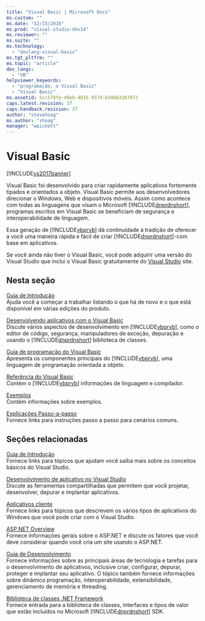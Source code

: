 ```yaml
---
title: "Visual Basic | Microsoft Docs"
ms.custom: ""
ms.date: "12/15/2016"
ms.prod: "visual-studio-dev14"
ms.reviewer: ""
ms.suite: ""
ms.technology: 
  - "devlang-visual-basic"
ms.tgt_pltfrm: ""
ms.topic: "article"
dev_langs: 
  - "VB"
helpviewer_keywords: 
  - "programação, o Visual Basic"
  - "Visual Basic"
ms.assetid: 5cc578fe-d9e5-4015-937d-b34b83207072
caps.latest.revision: 37
caps.handback.revision: 37
author: "stevehoag"
ms.author: "shoag"
manager: "wpickett"
---
```

# Visual Basic
[!INCLUDE[vs2017banner](../csharp/includes/vs2017banner.md)]

Visual Basic foi desenvolvido para criar rapidamente aplicativos fortemente tipados e orientados a objeto. Visual Basic permite aos desenvolvedores direcionar o Windows, Web e dispositivos móveis. Assim como acontece com todas as linguagens que visam o Microsoft [!INCLUDE[dnprdnshort](../csharp/getting-started/includes/dnprdnshort_md.md)], programas escritos em Visual Basic se beneficiam de segurança e interoperabilidade de linguagem.  
  
 Essa geração de [!INCLUDE[vbprvb](../csharp/programming-guide/concepts/linq/includes/vbprvb_md.md)] dá continuidade à tradição de oferecer a você uma maneira rápida e fácil de criar [!INCLUDE[dnprdnshort](../csharp/getting-started/includes/dnprdnshort_md.md)]\-com base em aplicativos.  
  
 Se você ainda não tiver o Visual Basic, você pode adquirir uma versão do Visual Studio que inclui o Visual Basic gratuitamente do [Visual Studio](https://www.visualstudio.com/products/free-developer-offers-vs) site.  
  
## Nesta seção  
 [Guia de Introdução](../visual-basic/getting-started/index.md)  
 Ajuda você a começar a trabalhar listando o que há de novo e o que está disponível em várias edições do produto.  
  
 [Desenvolvendo aplicativos com o Visual Basic](../visual-basic/developing-apps/index.md)  
 Discute vários aspectos de desenvolvimento em [!INCLUDE[vbprvb](../csharp/programming-guide/concepts/linq/includes/vbprvb_md.md)], como o editor de código, segurança, manipuladores de exceção, depuração e usando o [!INCLUDE[dnprdnshort](../csharp/getting-started/includes/dnprdnshort_md.md)] biblioteca de classes.  
  
 [Guia de programação do Visual Basic](../visual-basic/programming-guide/index.md)  
 Apresenta os componentes principais do [!INCLUDE[vbprvb](../csharp/programming-guide/concepts/linq/includes/vbprvb_md.md)], uma linguagem de programação orientada a objeto.  
  
 [Referência do Visual Basic](../visual-basic/reference/command-line-compiler/index.md)  
 Contém o [!INCLUDE[vbprvb](../csharp/programming-guide/concepts/linq/includes/vbprvb_md.md)] informações de linguagem e compilador.  
  
 [Exemplos](../visual-basic/sample-applications.md)  
 Contém informações sobre exemplos.  
  
 [Explicações Passo\-a\-passo](../visual-basic/walkthroughs.md)  
 Fornece links para instruções passo a passo para cenários comuns.  
  
## Seções relacionadas  
 [Guia de Introdução](/visual-studio/ide/get-started-developing-with-visual-studio)  
 Fornece links para tópicos que ajudam você saiba mais sobre os conceitos básicos do Visual Studio.  
  
 [Desenvolvimento de aplicativo no Visual Studio](http://msdn.microsoft.com/pt-br/97490c1b-a247-41fb-8f2c-bc4c201eff68)  
 Discute as ferramentas compartilhadas que permitem que você projetar, desenvolver, depurar e implantar aplicativos.  
  
 [Aplicativos cliente](../Topic/Developing%20Client%20Applications%20with%20the%20.NET%20Framework.md)  
 Fornece links para tópicos que descrevem os vários tipos de aplicativos do Windows que você pode criar com o Visual Studio.  
  
 [ASP.NET Overview](../Topic/ASP.NET%20Overview.md)  
 Fornece informações gerais sobre o ASP.NET e discute os fatores que você deve considerar quando você cria um site usando o ASP.NET.  
  
 [Guia de Desenvolvimento](../Topic/.NET%20Framework%20Development%20Guide.md)  
 Fornece informações sobre as principais áreas de tecnologia e tarefas para o desenvolvimento de aplicativos, inclusive criar, configurar, depurar, proteger e implantar seu aplicativo. O tópico também fornece informações sobre dinâmico programação, interoperabilidade, extensibilidade, gerenciamento de memória e threading.  
  
 [Biblioteca de classes .NET Framework](http://go.microsoft.com/fwlink/?LinkID=227195)  
 Fornece entrada para a biblioteca de classes, interfaces e tipos de valor que estão incluídos no Microsoft [!INCLUDE[dnprdnshort](../csharp/getting-started/includes/dnprdnshort_md.md)] SDK.